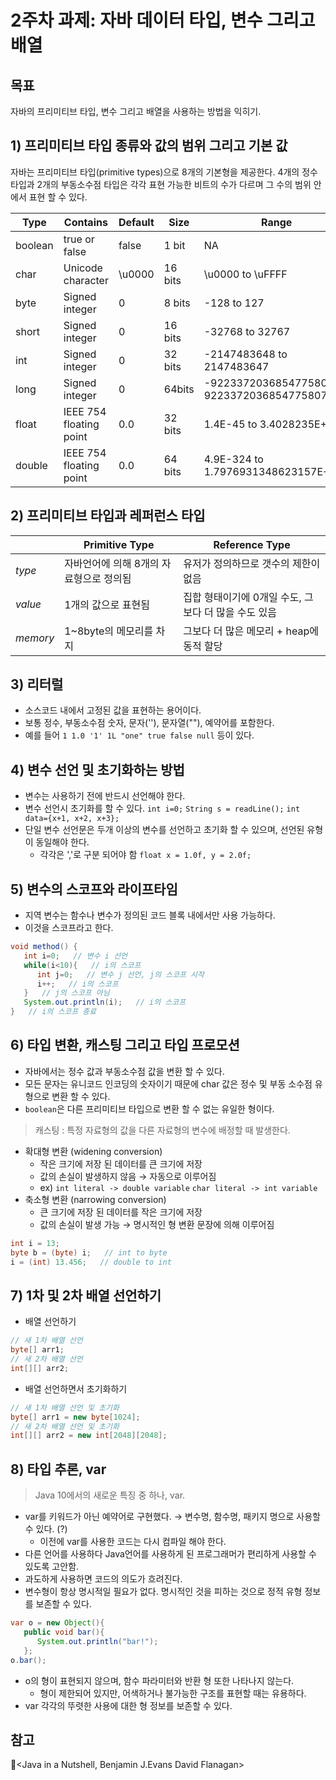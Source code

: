 # 2주차 과제: 자바 데이터 타입, 변수 그리고 배열 #

## 목표 ##
자바의 프리미티브 타입, 변수 그리고 배열을 사용하는 방법을 익히기.



## 1) 프리미티브 타입 종류와 값의 범위 그리고 기본 값 ##
자바는 프리미티브 타입(primitive types)으로 8개의 기본형을 제공한다.
4개의 정수 타입과 2개의 부동소수점 타입은 각각 표현 가능한 비트의 수가 다르며 그 수의 범위 안에서 표현 할 수 있다.

|Type|Contains|Default|Size|Range|
|---|--------|---|---|----------|
|boolean|true or false|false|1 bit|NA|
|char|Unicode character|\u0000|16 bits|\u0000 to \uFFFF|
|byte|Signed integer|0|8 bits|-128 to 127|
|short|Signed integer|0|16 bits|-32768 to 32767|
|int|Signed integer|0|32 bits|-2147483648 to 2147483647|
|long|Signed integer|0|64bits|-9223372036854775808 to 9223372036854775807|
|float|IEEE 754 floating point|0.0|32 bits|1.4E-45 to 3.4028235E+38|
|double|IEEE 754 floating point|0.0|64 bits|4.9E-324 to 1.7976931348623157E+308|


## 2) 프리미티브 타입과 레퍼런스 타입 ##
||Primitive Type|Reference Type| 
|-----|---------------|---------------|
|*type*|자바언어에 의해 8개의 자료형으로 정의됨|유저가 정의하므로 갯수의 제한이 없음|
|*value*|1개의 값으로 표현됨|집합 형태이기에 0개일 수도, 그보다 더 많을 수도 있음|
|*memory*|1~8byte의 메모리를 차지|그보다 더 많은 메모리 + heap에 동적 할당|


## 3) 리터럴 ##
* 소스코드 내에서 고정된 값을 표현하는 용어이다.
* 보통 정수, 부동소수점 숫자, 문자(''), 문자열(""), 예약어를 포함한다.
* 예를 들어 `1 1.0 '1' 1L "one" true false null` 등이 있다. 


## 4) 변수 선언 및 초기화하는 방법 ##
* 변수는 사용하기 전에 반드시 선언해야 한다.
* 변수 선언시 초기화를 할 수 있다. `int i=0;` `String s = readLine();` `int data={x+1, x+2, x+3};`
* 단일 변수 선언문은 두개 이상의 변수를 선언하고 초기화 할 수 있으며, 선언된 유형이 동일해야 한다.
	* 각각은 ','로 구분 되어야 함 `float x = 1.0f, y = 2.0f;`


## 5) 변수의 스코프와 라이프타임 ##
* 지역 변수는 함수나 변수가 정의된 코드 블록 내에서만 사용 가능하다.
* 이것을 스코프라고 한다.
```java
void method() {
   int i=0;   // 변수 i 선언
   while(i<10){   // i의 스코프
      int j=0;   // 변수 j 선언, j의 스코프 시작
      i++;   // i의 스코프
   }   // j의 스코프 아님
   System.out.println(i);   // i의 스코프
}   // i의 스코프 종료
```


## 6) 타입 변환, 캐스팅 그리고 타입 프로모션 ##
* 자바에서는 정수 값과 부동소수점 값을 변환 할 수 있다.
* 모든 문자는 유니코드 인코딩의 숫자이기 때문에 char 값은 정수 및 부동 소수점 유형으로 변환 할 수 있다.
* `boolean`은 다른 프리미티브 타입으로 변환 할 수 없는 유일한 형이다.

> 캐스팅 : 특정 자료형의 값을 다른 자료형의 변수에 배정할 때 발생한다.
* 확대형 변환 (widening conversion)
	* 작은 크기에 저장 된 데이터를 큰 크기에 저장
	* 값의 손실이 발생하지 않음 → 자동으로 이루어짐
	* ex) `int literal -> double variable` `char literal -> int variable`
* 축소형 변환 (narrowing conversion)
	* 큰 크기에 저장 된 데이터를 작은 크기에 저장
	* 값의 손실이 발생 가능 → 명시적인 형 변환 문장에 의해 이루어짐
```java
int i = 13;
byte b = (byte) i;   // int to byte
i = (int) 13.456;   // double to int
```


## 7) 1차 및 2차 배열 선언하기 ##
* 배열 선언하기
```java
// 새 1차 배열 선언
byte[] arr1;
// 새 2차 배열 선언
int[][] arr2;
```

* 배열 선언하면서 초기화하기
```java
// 새 1차 배열 선언 및 초기화
byte[] arr1 = new byte[1024];
// 새 2차 배열 선언 및 초기화
int[][] arr2 = new int[2048][2048];
```

## 8) 타입 추론, var ##
> Java 10에서의 새로운 특징 중 하나, var.
* var를 키워드가 아닌 예약어로 구현했다. → 변수명, 함수명, 패키지 명으로 사용할 수 있다. (?)
	* 이전에 var를 사용한 코드는 다시 컴파일 해야 한다.
* 다른 언어를 사용하다 Java언어를 사용하게 된 프로그래머가 편리하게 사용할 수 있도록 고안함.
* 과도하게 사용하면 코드의 의도가 흐려진다.
* 변수형이 항상 명시적일 필요가 없다. 명시적인 것을 피하는 것으로 정적 유형 정보를 보존할 수 있다.
```java
var o = new Object(){
   public void bar(){
      System.out.println("bar!");
   };
o.bar();
```
* o의 형이 표현되지 않으며, 함수 파라미터와 반환 형 또한 나타나지 않는다.
	* 형이 제한되어 있지만, 어색하거나 불가능한 구조를 표현할 때는 유용하다.
* var 각각의 뚜렷한 사용에 대한 형 정보를 보존할 수 있다.



## 참고 ##
<Java in a Nutshell, Benjamin J.Evans David Flanagan>